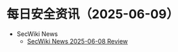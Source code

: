 # 每日安全资讯（2025-06-09）

- SecWiki News
  - [SecWiki News 2025-06-08 Review](http://www.sec-wiki.com/?2025-06-08)

